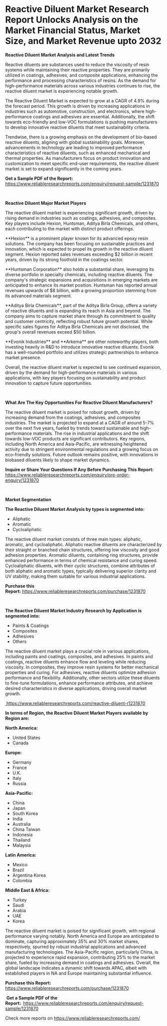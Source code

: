 <p><h1>Reactive Diluent Market Research Report Unlocks Analysis on the Market Financial Status, Market Size, and Market Revenue upto 2032</h1></p><p><strong>Reactive Diluent Market Analysis and Latest Trends</strong></p>
<p><p>Reactive diluents are substances used to reduce the viscosity of resin systems while maintaining their reactive properties. They are primarily utilized in coatings, adhesives, and composite applications, enhancing the performance and processing characteristics of resins. As the demand for high-performance materials across various industries continues to rise, the reactive diluent market is experiencing notable growth.</p><p>The Reactive Diluent Market is expected to grow at a CAGR of 4.9% during the forecast period. This growth is driven by increasing applications in industries such as automotive, construction, and electronics, where high-performance coatings and adhesives are essential. Additionally, the shift towards eco-friendly and low-VOC formulations is pushing manufacturers to develop innovative reactive diluents that meet sustainability criteria.</p><p>Trendwise, there is a growing emphasis on the development of bio-based reactive diluents, aligning with global sustainability goals. Moreover, advancements in technology are leading to improved performance characteristics of reactive diluents, such as enhanced mechanical and thermal properties. As manufacturers focus on product innovation and customization to meet specific end-user requirements, the reactive diluent market is set to expand significantly in the coming years.</p></p>
<p><strong>Get a Sample PDF of the Report:&nbsp;</strong> <a href="https://www.reliableresearchreports.com/enquiry/request-sample/1231870?utm_campaign=2797&utm_medium=2&utm_source=Github&utm_content=ia&utm_term=02042025&utm_id=reactive-diluent">https://www.reliableresearchreports.com/enquiry/request-sample/1231870</a></p>
<p>&nbsp;</p>
<p><strong>Reactive Diluent Major Market Players</strong></p>
<p><p>The reactive diluent market is experiencing significant growth, driven by rising demand in industries such as coatings, adhesives, and composites. Key players include Hexion, Huntsman, Aditya Birla Chemicals, and others, each contributing to the market with distinct product offerings.</p><p>**Hexion** is a prominent player known for its advanced epoxy resin solutions. The company has been focusing on sustainable practices and innovation, which is expected to propel its growth in the reactive diluent segment. Hexion reported sales revenues exceeding $2 billion in recent years, driven by its strong foothold in the coatings sector.</p><p>**Huntsman Corporation** also holds a substantial share, leveraging its diverse portfolio in specialty chemicals, including reactive diluents. The company's strategic expansions and acquisitions in emerging markets are anticipated to enhance its market position. Huntsman has reported annual revenues upwards of $8 billion, with a growing proportion stemming from its advanced materials segment.</p><p>**Aditya Birla Chemicals**, part of the Aditya Birla Group, offers a variety of reactive diluents and is expanding its reach in Asia and beyond. The company aims to capture market share through its commitment to quality and customer centricity, reflecting robust future growth potential. While specific sales figures for Aditya Birla Chemicals are not disclosed, the group's overall revenues exceed $50 billion.</p><p>**Evonik Industries** and **Arkema** are other noteworthy players, both investing heavily in R&D to introduce innovative reactive diluents. Evonik has a well-rounded portfolio and utilizes strategic partnerships to enhance market presence.</p><p>Overall, the reactive diluent market is expected to see continued expansion, driven by the demand for high-performance materials in various applications, with key players focusing on sustainability and product innovation to capture future opportunities.</p></p>
<p>&nbsp;</p>
<p><strong>What Are The Key Opportunities For Reactive Diluent Manufacturers?</strong></p>
<p><p>The reactive diluent market is poised for robust growth, driven by increasing demand from the coatings, adhesives, and composites industries. The market is projected to expand at a CAGR of around 5-7% over the next five years, fueled by trends toward sustainable and high-performance materials. The rise in industrial applications and the shift towards low-VOC products are significant contributors. Key regions, including North America and Asia-Pacific, are witnessing heightened activity due to stringent environmental regulations and a growing focus on eco-friendly solutions. Future outlook remains positive, with innovations in biobased diluents likely to shape market dynamics.</p></p>
<p><strong>Inquire or Share Your Questions If Any Before Purchasing This Report:</strong> <a href="https://www.reliableresearchreports.com/enquiry/pre-order-enquiry/1231870?utm_campaign=2797&utm_medium=2&utm_source=Github&utm_content=ia&utm_term=02042025&utm_id=reactive-diluent">https://www.reliableresearchreports.com/enquiry/pre-order-enquiry/1231870</a></p>
<p>&nbsp;</p>
<p><strong>Market Segmentation</strong></p>
<p><strong>The Reactive Diluent Market Analysis by types is segmented into:</strong></p>
<p><ul><li>Aliphatic</li><li>Aromatic</li><li>Cycloaliphatic</li></ul></p>
<p><p>The reactive diluent market consists of three main types: aliphatic, aromatic, and cycloaliphatic. Aliphatic reactive diluents are characterized by their straight or branched chain structures, offering low viscosity and good adhesion properties. Aromatic diluents, containing ring structures, provide enhanced performance in terms of chemical resistance and curing speed. Cycloaliphatic diluents, with their cyclic structures, combine attributes of both aliphatic and aromatic types, typically delivering superior clarity and UV stability, making them suitable for various industrial applications.</p></p>
<p><strong>Purchase this Report:&nbsp;</strong><a href="https://www.reliableresearchreports.com/purchase/1231870?utm_campaign=2797&utm_medium=2&utm_source=Github&utm_content=ia&utm_term=02042025&utm_id=reactive-diluent">https://www.reliableresearchreports.com/purchase/1231870</a></p>
<p>&nbsp;</p>
<p><strong>The Reactive Diluent Market Industry Research by Application is segmented into:</strong></p>
<p><ul><li>Paints & Coatings</li><li>Composites</li><li>Adhesives</li><li>Others</li></ul></p>
<p><p>The reactive diluent market plays a crucial role in various applications, including paints and coatings, composites, and adhesives. In paints and coatings, reactive diluents enhance flow and leveling while reducing viscosity. In composites, they improve resin systems for better mechanical properties and curing. For adhesives, reactive diluents optimize adhesion performance and flexibility. Additionally, other sectors utilize these diluents to fine-tune formulations, enhance performance attributes, and achieve desired characteristics in diverse applications, driving overall market growth.</p></p>
<p><a href="https://www.reliableresearchreports.com/reactive-diluent-r1231870?utm_campaign=2797&utm_medium=2&utm_source=Github&utm_content=ia&utm_term=02042025&utm_id=reactive-diluent">&nbsp;https://www.reliableresearchreports.com/reactive-diluent-r1231870</a></p>
<p><strong>In terms of Region, the Reactive Diluent Market Players available by Region are:</strong></p>
<p>
    <p> <strong> North America: </strong>
        <ul>
            <li>United States</li>
            <li>Canada</li>
        </ul>
        </p> 
    <p> <strong> Europe: </strong>
        <ul>
            <li>Germany</li>
            <li>France</li>
            <li>U.K.</li>
            <li>Italy</li>
            <li>Russia</li>
        </ul>
        </p> 
    <p> <strong> Asia-Pacific: </strong>
        <ul>
            <li>China</li>
            <li>Japan</li>
            <li>South Korea</li>
            <li>India</li>
            <li>Australia</li>
            <li>China Taiwan</li>
            <li>Indonesia</li>
            <li>Thailand</li>
            <li>Malaysia</li>
        </ul>
        </p> 
    <p> <strong> Latin America: </strong>
        <ul>
            <li>Mexico</li>
            <li>Brazil</li>
            <li>Argentina Korea</li>
            <li>Colombia</li>
        </ul>
        </p> 
    <p> <strong> Middle East & Africa: </strong>
        <ul>
            <li>Turkey</li>
            <li>Saudi</li>
            <li>Arabia</li>
            <li>UAE</li>
            <li>Korea</li>
        </ul>
    </p>
    </p>
<p><p>The reactive diluent market is poised for significant growth, with regional performance varying notably. North America and Europe are anticipated to dominate, capturing approximately 35% and 30% market shares, respectively, spurred by robust industrial applications and advanced manufacturing technologies. The Asia-Pacific region, particularly China, is projected to experience rapid expansion, contributing 25% to the market share, fueled by increasing demand in coatings and adhesives. Overall, the global landscape indicates a dynamic shift towards APAC, albeit with established players in NA and Europe maintaining substantial influence.</p></p>
<p><strong>Purchase this Report: </strong><a href="https://www.reliableresearchreports.com/purchase/1231870?utm_campaign=2797&utm_medium=2&utm_source=Github&utm_content=ia&utm_term=02042025&utm_id=reactive-diluent">https://www.reliableresearchreports.com/purchase/1231870</a></p>
<p>&nbsp;<strong>Get a Sample PDF of the Report:&nbsp;&nbsp;</strong><a href="https://www.reliableresearchreports.com/enquiry/request-sample/1231870?utm_campaign=2797&utm_medium=2&utm_source=Github&utm_content=ia&utm_term=02042025&utm_id=reactive-diluent">https://www.reliableresearchreports.com/enquiry/request-sample/1231870</a></p>
<p><strong></strong></p>
<p>Check more reports on <a href="https://www.reliableresearchreports.com/?utm_campaign=2797&utm_medium=2&utm_source=Github&utm_content=ia&utm_term=02042025&utm_id=reactive-diluent">https://www.reliableresearchreports.com/</a></p>
